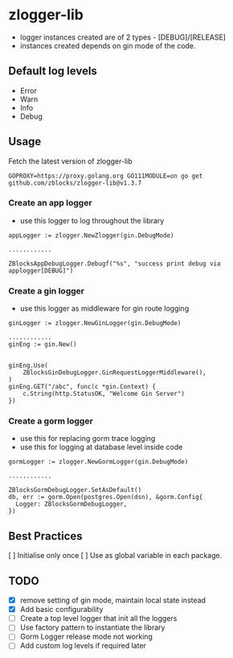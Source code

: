 # zlogger-lib
- logger instances created are of 2 types - [DEBUG]/[RELEASE]
- instances created depends on gin mode of the code.

## Default log levels
- Error
- Warn
- Info
- Debug

## Usage

Fetch the latest version of zlogger-lib
```
GOPROXY=https://proxy.golang.org GO111MODULE=on go get github.com/zblocks/zlogger-lib@v1.3.7
```
### Create an app logger
- use this logger to log throughout the library


```
appLogger := zlogger.NewZlogger(gin.DebugMode)

............

ZBlocksAppDebugLogger.Debugf("%s", "success print debug via applogger[DEBUG]")
```



### Create a gin logger
- use this logger as middleware for gin route logging

```  
ginLogger := zlogger.NewGinLogger(gin.DebugMode)

............
ginEng := gin.New()


ginEng.Use(
    ZBlocksGinDebugLogger.GinRequestLoggerMiddleware(),
)
ginEng.GET("/abc", func(c *gin.Context) {
    c.String(http.StatusOK, "Welcome Gin Server")
})
```


### Create a gorm logger
- use this for replacing gorm trace logging
- use this for logging at database level inside code

```  
gormLogger := zlogger.NewGormLogger(gin.DebugMode)

............

ZBlocksGormDebugLogger.SetAsDefault()
db, err := gorm.Open(postgres.Open(dsn), &gorm.Config{
  Logger: ZBlocksGormDebugLogger,
})
```

## Best Practices
[ ] Initialise only once
[ ] Use as global variable in each package.

## TODO 
- [X] remove setting of gin mode, maintain local state instead
- [X] Add basic configurability
- [ ] Create a top level logger that init all the loggers
- [ ] Use factory pattern to instantiate the library
- [ ] Gorm Logger release mode not working
- [ ] Add custom log levels if required later
